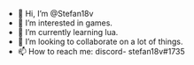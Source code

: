- 👋 Hi, I’m @Stefan18v
- 👀 I’m interested in games.
- 🌱 I’m currently learning lua.
- 💞️ I’m looking to collaborate on a lot of things.
- 📫 How to reach me: discord- stefan18v#1735

<!---
Stefan18v/Stefan18v is a ✨ special ✨ repository because its `README.md` (this file) appears on your GitHub profile.
You can click the Preview link to take a look at your changes.
--->
